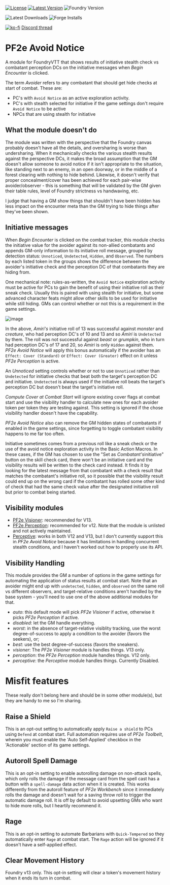 [![License](https://img.shields.io/github/license/eligarf/avoid-notice?label=License)](LICENSE)
[![Latest Version](https://img.shields.io/github/v/release/eligarf/avoid-notice?display_name=tag&sort=semver&label=Latest%20Version)](https://github.com/eligarf/avoid-notice/releases/latest)
![Foundry Version](https://img.shields.io/endpoint?url=https://foundryshields.com/version?url=https%3A%2F%2Fraw.github.com%2Feligarf%2Favoid-notice%2Frelease%2Fmodule.json)

![Latest Downloads](https://img.shields.io/github/downloads/eligarf/avoid-notice/latest/total?color=blue&label=latest%20downloads)
![Forge Installs](https://img.shields.io/badge/dynamic/json?label=Forge%20Installs&query=package.installs&suffix=%25&url=https%3A%2F%2Fforge-vtt.com%2Fapi%2Fbazaar%2Fpackage%2Fpf2e-avoid-notice&colorB=4aa94a)

[![ko-fi](https://ko-fi.com/img/githubbutton_sm.svg)](https://ko-fi.com/rule671908)
[Discord thread](https://discord.com/channels/880968862240239708/1408174774382755900)

# PF2e Avoid Notice

A module for FoundryVTT that shows results of initiative stealth check vs combatant perception DCs on the initiative messages when _Begin Encounter_ is clicked.

The term _Avoider_ refers to any combatant that should get hide checks at start of combat. These are:

- PC's with `Avoid Notice` as an active exploration activity.
- PC's with stealth selected for initiative if the game settings don't require `Avoid Notice` to be active
- NPCs that are using stealth for initiative

## What the module doesn't do

The module was written with the perspective that the Foundry canvas probably doesn't have all the details, and oversharing is worse than undersharing. When it mechanically checks the various stealth results against the perspective DCs, it makes the broad assumption that the GM doesn't allow someone to avoid notice if it isn't appropriate to the situation, like standing next to an enemy, in an open doorway, or in the middle of a forest clearing with nothing to hide behind. Likewise, it doesn't verify that proper concealment/cover has been achieved for each pair-wise avoider/observer - this is something that will be validated by the GM given their table rules, level of Foundry strictness vs handwaving, etc.

I judge that having a GM show things that shouldn't have been hidden has less impact on the encounter meta than the GM trying to hide things after they've been shown.

## Initiative messages

When _Begin Encounter_ is clicked on the combat tracker, this module checks the initiative value for the avoider against its non-allied combatants and appends GM-only information to its initiative roll message, grouped by detection status: `Unnoticed`, `Undetected`, `Hidden`, and `Observed`. The numbers by each listed token in the groups shows the difference between the avoider's initiative check and the perception DC of that combatants they are hiding from.

One mechanical note: rules-as-written, the `Avoid Notice` exploration activity must be active for PCs to gain the benefit of using their initiative roll as their sneak check. Usually this is paired with using stealth for initiative, but some advanced character feats might allow other skills to be used for initiative while still hiding. GMs can control whether or not this is a requirement in the game settings.

![image](https://github.com/Eligarf/avoid-notice/assets/16523503/9d45f113-5078-4972-9110-3c924b0e3c4d)

In the above, _Amiri's_ initiative roll of 13 was successful against _monster_ and _creature_, who had perception DC's of 10 and 13 and so _Amiri_ is `Undetected` by them. The roll was not successful against _beast_ or _grumpkin_, who in turn had perception DC's of 17 and 20, so _Amiri_ is only `Hidden` against them. _PF2e Avoid Notice_ will apply this bonus automatically if the avoider has an `Effect: Cover (Standard)` or `Effect: Cover (Greater)` effect on it unless _PF2e Perception_ is active.

An _Unnoticed_ setting controls whether or not to use `Unnoticed` rather than `Undetected` for initiative checks that beat both the target's perception DC and initiative. `Undetected` is always used if the initiative roll beats the target's perception DC but doesn't beat the target's initiative roll.

_Compute Cover at Combat Start_ will ignore existing cover flags at combat start and use the visibility handler to calculate new ones for each avoider token per token they are testing against. This setting is ignored if the chose visibility handler doesn't have the capability.

_PF2e Avoid Notice_ also can remove the GM hidden states of combatants if enabled in the game settings, since forgetting to toggle combatant visibility happens to me far too often.

Initiative sometimes comes from a previous roll like a sneak check or the use of the avoid notice exploration activity in the Basic Action Macros. In these cases, if the GM has chosen to use the "Set as *Combatant's*initiative" button on the skill check card, there won't be an initiative card and the visibility results will be written to the check card instead. It finds it by looking for the latest message from that combatant with a check result that matches the combatant's initiative roll, so it possible that the visibility result could end up on the wrong card if the combatant has rolled some other kind of check that had the same check value after the designated initiative roll but prior to combat being started.

## Visibility modules

- [PF2e Visioner](https://foundryvtt.com/packages/pf2e-visioner): recommended for V13.
- [PF2e Perception](https://github.com/reonZ/pf2e-perception): recommended for v12. Note that the module is unlisted and not actively maintained.
- [Perceptive](https://foundryvtt.com/packages/perceptive): works in both V12 and V13, but I don't currently support this in _PF2e Avoid Notice_ because it has limitations in handling concurrent stealth conditions, and I haven't worked out how to properly use its API.

## Visibility Handling

This module provides the GM a number of options in the game settings for automating the application of status results at combat start. Note that an avoider might end up with `undetected`, `hidden`, and `observed` on the same roll vs different observers, and target-relative conditions aren't handled by the base system - you'll need to use one of the above additional modules for that.

- _auto_: this default mode will pick _PF2e Visioner_ if active, otherwise it picks _PF2e Perception_ if active.
- _disabled_: let the GM handle everything.
- _worst_: in the absence of target-relative visiblity tracking, use the worst degree-of-success to apply a condition to the avoider (favors the seekers), or;
- _best_: use the best degree-of-success (favors the sneakers).
- _visioner_: The _PF2e Visioner_ module is handles things. V13 only.
- _perception_: the _PF2e Perception_ module handles things. V12 only.
- _perceptive_: the _Perceptive_ module handles things. Currently Disabled.

# Misfit features

These really don't belong here and should be in some other module(s), but they are handy to me so I'm sharing.

## Raise a Shield

This is an opt-out setting to automatically apply `Raise a shield` to PCs using `Defend` at combat start. Full automation requires use of _PF2e Toolbelt_, wherein you must enable the 'Auto Self-Applied' checkbox in the 'Actionable' section of its game settings.

## Autoroll Spell Damage

This is an opt-in setting to enable autorolling damage on non-attack spells, which only rolls the damage if the message card from the spell cast has a button with a `spell-damage` data action when it is created. This works differently from the autoroll feature of _PF2e Workbench_ since it immediately rolls the damage and doesn't wait for a saving throw roll to trigger the automatic damage roll. It is off by default to avoid upsetting GMs who want to hide more rolls, but I heartily recommend it.

## Rage

This is an opt-in setting to automate Barbarians with `Quick-Tempered` so they automatically enter `Rage` at combat start. The `Rage` action will be ignored if it doesn't have a self-applied effect.

## Clear Movement History

Foundry v13 only. This opt-in setting will clear a token's movement history when it ends its turn in combat.
